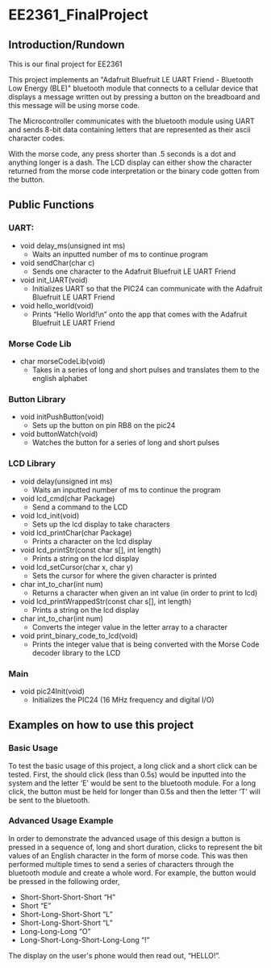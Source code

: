 # EE2361_FinalProject

## Introduction/Rundown
This is our final project for EE2361

This project implements an "Adafruit Bluefruit LE UART Friend - Bluetooth Low Energy (BLE)" bluetooth module
that connects to a cellular device that displays a message written out by pressing a button on the breadboard
and this message will be using morse code.

The Microcontroller communicates with the bluetooth module using UART and sends 8-bit data containing letters
that are represented as their ascii character codes.

With the morse code, any press shorter than .5 seconds is a dot and anything longer is a dash. The LCD display
can either show the character returned from the morse code interpretation or the binary code gotten from the button.

## Public Functions

### UART:
* void delay_ms(unsigned int ms)
  * Waits an inputted number of ms to continue program
* void sendChar(char c)
  * Sends one character to the Adafruit Bluefruit LE UART Friend
* void init_UART(void)
  * Initializes UART so that the PIC24 can communicate with the Adafruit Bluefruit LE UART Friend
* void hello_world(void)
  * Prints “Hello World!\n” onto the app that comes with the Adafruit Bluefruit LE UART Friend
    
    
### Morse Code Lib
* char morseCodeLib(void)
  * Takes in a series of long and short pulses and translates them to the english alphabet
    
    
### Button Library
* void initPushButton(void)
  * Sets up the button on pin RB8 on the pic24
* void buttonWatch(void)
  * Watches the button for a series of long and short pulses
    
    
### LCD Library
* void delay(unsigned int ms)
  * Waits an inputted number of ms to continue the program
* void lcd_cmd(char Package)
  * Send a command to the LCD
* void lcd_init(void)
  * Sets up the lcd display to take characters
* void lcd_printChar(char Package)
  * Prints a character on the lcd display
* void lcd_printStr(const char s[], int length)
  * Prints a string on the lcd display
* void lcd_setCursor(char x, char y)
  * Sets the cursor for where the given character is printed
* char int_to_char(int num) 
  * Returns a character when given an int value (in order to print to lcd)
* void lcd_printWrappedStr(const char s[], int length)
  * Prints a string on the lcd display
* char int_to_char(int num)
  * Converts the integer value in the letter array to a character
* void print_binary_code_to_lcd(void)
  * Prints the integer value that is being converted with the Morse Code decoder library to the LCD
    
    
### Main
* void pic24Init(void)
  * Initializes the PIC24 (16 MHz frequency and digital I/O)


## Examples on how to use this project

### Basic Usage
To test the basic usage of this project, a long click and a short click can be tested. First, the should click (less than 0.5s) would be inputted into the system and the letter ‘E’ would be sent to the bluetooth module. For a long click, the button must be held for longer than 0.5s and then the letter ‘T’ will be sent to the bluetooth. 

### Advanced Usage Example
In order to demonstrate the advanced usage of this design a button is pressed in a sequence of, long and short duration, clicks to represent the bit values of an English character in the form of morse code. This was then performed multiple times to send a series of characters through the bluetooth module and create a whole word. For example, the button would be pressed in the following order,
* Short-Short-Short-Short		“H”
* Short					“E”
* Short-Long-Short-Short		“L”
* Short-Long-Short-Short		“L”
* Long-Long-Long			“O”
* Long-Short-Long-Short-Long-Long	“!”

The display on the user's phone would then read out, “HELLO!”.
